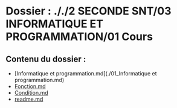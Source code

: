 # Dossier : ././2 SECONDE SNT/03 INFORMATIQUE ET PROGRAMMATION/01 Cours
 
 ## Contenu du dossier : 
- [Informatique et programmation.md](./01_Informatique et programmation.md)
- [Fonction.md](./03_Fonction.md)
- [Condition.md](./02_Condition.md)
- [readme.md](./readme.md)
